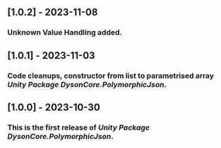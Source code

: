 ## [1.0.2] - 2023-11-08
### Unknown Value Handling added.

## [1.0.1] - 2023-11-03
### Code cleanups, constructor from list to parametrised array  *Unity Package DysonCore.PolymorphicJson*.

## [1.0.0] - 2023-10-30
### This is the first release of *Unity Package DysonCore.PolymorphicJson*.